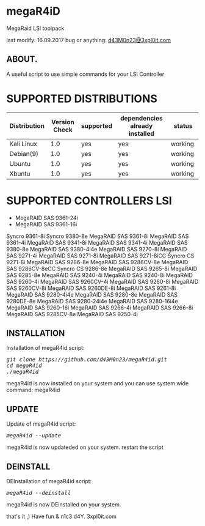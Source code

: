 # megaR4iD
MegaRaid LSI toolpack

last modify: 16.09.2017
bug or anything: d43M0n23@3xpl0it.com

## ABOUT.
A useful script to use simple commands for your LSI Controller


# SUPPORTED DISTRIBUTIONS
|Distribution | Version Check | supported | dependencies already installed |status |
----------|-------|------|------|-------|
|Kali Linux|1.0 | yes| yes | working   |
|Debian(9)|1.0 | yes| yes | working   |
|Ubuntu|1.0 |yes|yes|working   |
|Xbuntu|1.0 |yes|yes|working  |

# SUPPORTED CONTROLLERS LSI
<ul><li>MegaRAID SAS 9361-24i</li>
<li>MegaRAID SAS 9361-16i</li></ul>
Syncro 9361-8i
Syncro 9380-8e
MegaRAID SAS 9361-8i
MegaRAID SAS 9361-4i
MegaRAID SAS 9341-8i
MegaRAID SAS 9341-4i
MegaRAID SAS 9380-8e
MegaRAID SAS 9380-4i4e
MegaRAID SAS 9270-8i 
MegaRAID SAS 9271-4i 
MegaRAID SAS 9271-8i 
MegaRAID SAS 9271-8iCC 
Syncro CS 9271-8i
MegaRAID SAS 9286-8e 
MegaRAID SAS 9286CV-8e 
MegaRAID SAS 9286CV-8eCC
Syncro CS 9286-8e
MegaRAID SAS 9265-8i
MegaRAID SAS 9285-8e
MegaRAID SAS 9240-4i
MegaRAID SAS 9240-8i
MegaRAID SAS 9260-4i
MegaRAID SAS 9260CV-4i
MegaRAID SAS 9260-8i
MegaRAID SAS 9260CV-8i
MegaRAID SAS 9260DE-8i
MegaRAID SAS 9261-8i
MegaRAID SAS 9280-4i4e
MegaRAID SAS 9280-8e
MegaRAID SAS 9280DE-8e
MegaRAID SAS 9280-24i4e
MegaRAID SAS 9280-16i4e
MegaRAID SAS 9260-16i
MegaRAID SAS 9266-4i
MegaRAID SAS 9266-8i
MegaRAID SAS 9285CV-8e
MegaRAID SAS 9250-4i

## INSTALLATION
Installation of megaR4id script:
<pre><i><n>git clone https://github.com/d43M0n23/megaR4id.git
cd megaR4id
./megaR4id
</pre></i></n>
megaR4id is now installed on your system and you can use system wide command: megaR4id

## UPDATE
Update of megaR4id script:
<pre><i><n>megaR4id --update</pre></i></n>
megaR4id is now updateded on your system. restart the script

## DEINSTALL
DEInstallation of megaR4id script:
<pre><i><n>megaR4id --deinstall</pre></i></n>
megaR4id is now DEinstalled on your system.

that's it ,)
Have fun & n1c3 d4Y. 3xpl0it.com

